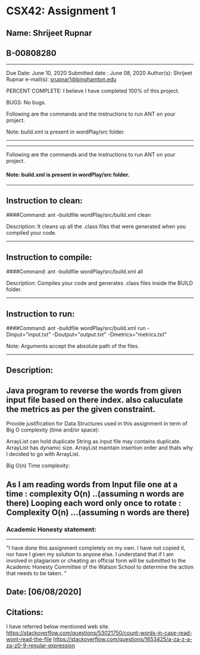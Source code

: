 # CSX42: Assignment 1
## Name: Shrijeet Rupnar
## B-00808280

-------------------------------------------------------------------------

Due Date:  June 10, 2020 
Submitted date : June 08, 2020 
Author(s): Shrijeet Rupnar 
e-mail(s): srupnar1@binghamton.edu

PERCENT COMPLETE: I believe I have completed 100% of this project.

BUGS: No bugs.

Following are the commands and the instructions to run ANT on your project.

Note: build.xml is present in wordPlay/src folder.

-----------------------------------------------------------------------
-----------------------------------------------------------------------


Following are the commands and the instructions to run ANT on your project.
#### Note: build.xml is present in wordPlay/src folder.

-----------------------------------------------------------------------
## Instruction to clean:

####Command: ant -buildfile wordPlay/src/build.xml clean

Description: It cleans up all the .class files that were generated when you
compiled your code.

-----------------------------------------------------------------------
## Instruction to compile:

####Command: ant -buildfile wordPlay/src/build.xml all

Description: Compiles your code and generates .class files inside the BUILD folder.

-----------------------------------------------------------------------
## Instruction to run:

####Command: ant -buildfile wordPlay/src/build.xml run -Dinput="input.txt" -Doutput="output.txt" -Dmetrics="metrics.txt"

Note: Arguments accept the absolute path of the files.


-----------------------------------------------------------------------
## Description:
Java program to reverse the words from given input file based on there index. also caluculate the metrics as per the given  constraint.
---------------------------------------------------------------------------------------------------------------------------------------

Provide justification for Data Structures used in this assignment in term of Big O complexity (time and/or space):

ArrayList can hold duplicate String as input file may contains duplicate.
ArrayList has dynamic size.
ArrayList maintain insertion order and thats why I decided to go with ArrayList.

Big O(n) Time complexity:

As I am reading words from Input file one at a time : complexity O(n) ..(assuming n words are there)
Looping each word only once to rotate : Complexity O(n) ...(assuming n words are there)
-------------------------------------------------------------------------------------------------------------------------------

### Academic Honesty statement:
-----------------------------------------------------------------------

"I have done this assignment completely on my own. I have not copied
it, nor have I given my solution to anyone else. I understand that if
I am involved in plagiarism or cheating an official form will be
submitted to the Academic Honesty Committee of the Watson School to
determine the action that needs to be taken. "

Date: [06/08/2020]
------------------------------------------------------------------------
Citations:
------------------------------------------------------------------------
I have referred below mentioned web site.
https://stackoverflow.com/questions/53021750/count-words-in-case-read-wont-read-the-file
https://stackoverflow.com/questions/1653425/a-za-z-a-za-z0-9-regular-expression

